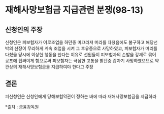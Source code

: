 # 재해사망보험금 지급관련 분쟁(98-13)

## 신청인의 주장
신청인은 피보험자가 어로조업을 하던중 미끄러져 머리를 다쳤음에도 불구하고 해당선박의 선장이 무리하게 계속 조업을 시켜 그 후유증으로 사망하였고, 피보험자가 머리를 다쳤을 당시에 이상한 행동을 한다는 이유로 선원들이 피보험자의 손발을 강제로 묶어 공포에 휩싸이게 함으로써 피보험자는 극심한 고통을 받던중 갑자기 사망하였으므로 약관상의 재해사망보험금을 지급하여야 한다고 주장

## 결론

피신청인은 신청인에게 당해보험약관이 정하는 바에 따라 재해사망보험금을 지급하라

*출처 : 금융감독원